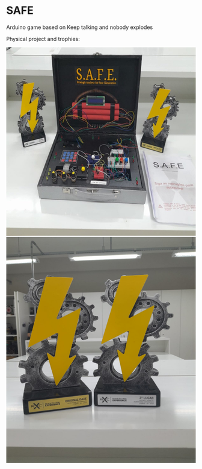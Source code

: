 # SAFE
Arduino game based on Keep talking and nobody explodes 

Physical project and trophies:

<p align="middle">
  <img src="pics/F4P52tHWMAACxgR.jpg" width="600px" height="500px" />
  <img src="pics/F4P523qW8AA_1EZ.jpg" width="800px" height="600px" /> 
</p>
